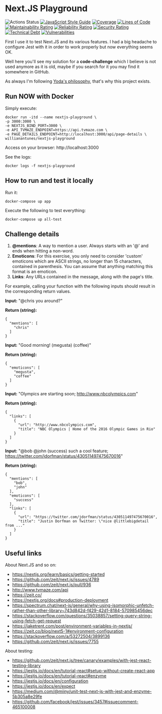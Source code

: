 # Next.JS Playground

![Actions Status](https://github.com/willianantunes/nextjs-playground/workflows/Build%20and%20publish/badge.svg)
[![JavaScript Style Guide](https://img.shields.io/badge/code_style-standard-brightgreen.svg)](https://standardjs.com)
[![Coverage](https://sonarcloud.io/api/project_badges/measure?project=willianantunes_nextjs-playground&metric=coverage)](https://sonarcloud.io/dashboard?id=willianantunes_nextjs-playground)
[![Lines of Code](https://sonarcloud.io/api/project_badges/measure?project=willianantunes_nextjs-playground&metric=ncloc)](https://sonarcloud.io/dashboard?id=willianantunes_nextjs-playground)
[![Maintainability Rating](https://sonarcloud.io/api/project_badges/measure?project=willianantunes_nextjs-playground&metric=sqale_rating)](https://sonarcloud.io/dashboard?id=willianantunes_nextjs-playground)
[![Reliability Rating](https://sonarcloud.io/api/project_badges/measure?project=willianantunes_nextjs-playground&metric=reliability_rating)](https://sonarcloud.io/dashboard?id=willianantunes_nextjs-playground)
[![Security Rating](https://sonarcloud.io/api/project_badges/measure?project=willianantunes_nextjs-playground&metric=security_rating)](https://sonarcloud.io/dashboard?id=willianantunes_nextjs-playground)
[![Technical Debt](https://sonarcloud.io/api/project_badges/measure?project=willianantunes_nextjs-playground&metric=sqale_index)](https://sonarcloud.io/dashboard?id=willianantunes_nextjs-playground)
[![Vulnerabilities](https://sonarcloud.io/api/project_badges/measure?project=willianantunes_nextjs-playground&metric=vulnerabilities)](https://sonarcloud.io/dashboard?id=willianantunes_nextjs-playground)

First I use it to test Next.JS and its various features. I had a big headache to configure Jest with it in order to work
properly but now everything seems OK.

Well here you'll see my solution for a **code-challenge** which I believe is not used anymore as it is old, maybe if you
search for it you may find it somewhere in GitHub.

As always I'm following [Yoda's philosophy](https://github.com/be-dev-yes/yoda), that's why this project exists.

## Run NOW with Docker

Simply execute:

    docker run -itd --name nextjs-playground \
    -p 3000:3000 \
    -e NEXTJS_BIND_PORT=3000 \
    -e API_TVMAZE_ENDPOINT=https://api.tvmaze.com \
    -e PAGE_DETAILS_ENDPOINT=http://localhost:3000/api/page-details \
    willianantunes/nextjs-playground

Access on your browser: http://localhost:3000

See the logs:

    docker logs -f nextjs-playground

## How to run and test it locally

Run it:

    docker-compose up app

Execute the following to test everything:

    docker-compose up all-test

## Challenge details

1. **@mentions**: A way to mention a user. Always starts with an '@' and ends when hitting a non-word.
2. **Emoticons**: For this exercise, you only need to consider 'custom' emoticons which are ASCII strings, no longer
   than 15 characters, contained in parenthesis. You can assume that anything matching this format is an emoticon.
3. **Links**: Any URLs contained in the message, along with the page's title.

For example, calling your function with the following inputs should result in the corresponding return values.

**Input:** "@chris you around?"

**Return (string):**

    {
      "mentions": [
        "chris"
      ]
    }

**Input:** "Good morning! (megusta) (coffee)"

**Return (string):**

    {
      "emoticons": [
        "megusta",
        "coffee"
      ]
    }

**Input:** "Olympics are starting soon; http://www.nbcolympics.com"

**Return (string):**

    {
      "links": [
        {
          "url": "http://www.nbcolympics.com",
          "title": "NBC Olympics | Home of the 2016 Olympic Games in Rio"
        }
      ]
    }

**Input:** "@bob @john (success) such a cool feature; https://twitter.com/jdorfman/status/430511497475670016"

**Return (string):**

    {
      "mentions": [
        "bob",
        "john"
      ],
      "emoticons": [
        "success"
      ],
      "links": [
        {
          "url": "https://twitter.com/jdorfman/status/430511497475670016",
          "title": "Justin Dorfman on Twitter: \"nice @littlebigdetail from ..."
        }
      ]
    }

## Useful links

About Next.JS and so on:

- https://nextjs.org/learn/basics/getting-started
- https://github.com/zeit/next.js/issues/4789
- https://github.com/zeit/next.js/pull/936
- http://www.tvmaze.com/api
- https://zeit.co/
- https://nextjs.org/docs#production-deployment
- https://spectrum.chat/next-js/general/why-using-isomorphic-unfetch-rather-than-other-library~743d842d-f429-42d1-8184-570985456dec
- https://stackoverflow.com/questions/35038857/setting-query-string-using-fetch-get-request
- https://jaketrent.com/post/environment-variables-in-nextjs/
- https://zeit.co/blog/next5-1#environment-configuration
- https://stackoverflow.com/a/53272504/3899136
- https://github.com/zeit/next.js/issues/7755

About testing:

- https://github.com/zeit/next.js/tree/canary/examples/with-jest-react-testing-library
- https://jestjs.io/docs/en/tutorial-react#setup-without-create-react-app
- https://jestjs.io/docs/en/tutorial-react#enzyme
- https://jestjs.io/docs/en/configuration
- https://jestjs.io/docs/en/expect
- https://medium.com/@miiny/unit-test-next-js-with-jest-and-enzyme-5b305a8e29fe
- https://github.com/facebook/jest/issues/3457#issuecomment-465100008
